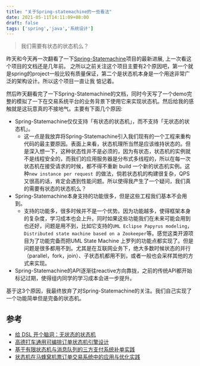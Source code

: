 ```yaml
---
title: "关于Spring-statemachine的一些看法"
date: 2021-05-11T14:11:09+08:00
draft: false
tags: ['spring','java','系统设计']
---
```


> 我们需要有状态的状态机么？

昨天和今天再一次翻看了一下[Spring-Statemachine](https://projects.spring.io/spring-statemachine/)项目的最新进展, 上一次看这个项目的文档还是几年前。
之所以之前关注这个项目主要有2个原因吧，第一个就是spring的project一般比较有质量保证，第二个是状态机本身是一个用途非常广泛的架构设计。所以这个项目一直让我
惦记着。

然后昨天翻看完了一下Spring-Statemachine的文档，同时今天写了一个demo完整的模拟了一下在交易系统平台的业务背景下使用它来实现状态机。然后给我的感触就是这玩意真的不接地气。主要有下面几个原因:

- Spring-Statemachine仅仅支持「有状态的状态机」，而不支持「无状态的状态机」。
    - 这一点是我放弃将Spring-Statemachine引入我们现有的一个工程来重构代码的最主要原因。表面上来看，状态机理所当然是应该维持状态的。但是深入想一下，这种状态性并不是必须的，因为有状态，状态机的实例就不是线程安全的，而我们的应用服务器是分布式多线程的，所以在每一次状态机在接受请求的时候，都不得不重新 build 一个新的状态机实例。这种`new instance per request `的做法，倘若状态机的构建很复杂，QPS 又很高的话，肯定会遇到性能问题。所以使得我产生了一个疑问，我们真的需要有状态的状态机么？
- Spring-Statemachine本身支持的功能很多，但是这些工程我们基本不会用到。
    - 支持的功能多，很多时候并不是一个优势。因为功能越多，使得框架本身的复杂度，学习成本也会上升。同时如果这些功能我们在未来可能会用到也还好，问题是用不到，比如它支持的`UML Eclipse Papyrus modeling`， `Distributed state machine based on a Zookeeper`等。感觉这类开源项目为了功能完备而把UML State Machine 上罗列的功能点都实现了。但是问题是很多都用不到。尤其是在互联网业务下，绝大多数时候状态的并行（parallel，fork，join）、子状态机都用不到，或者一般也会采样其他的方式来实现。
- Spring-Statemachine的API逐渐往reactive方向靠拢，之前的传统API都开始标记过期，使得组内同学的学习成本会进一步提升。


基于这3个原因，我最终放弃了对Spring-Statemachine的关注。我们自己实现了一个功能简单但是完备的状态机。

## 参考

- [给 DSL 开个脑洞：无状态的状态机](https://www.infoq.cn/article/fhyjf3jhluwbqpbyg6oi)
- [高德打车通用可编排订单状态机引擎设计](https://mp.weixin.qq.com/s/0GfCOUEw4svvSQVoShjJDw)
- [基于有限状态机与消息队列的三方支付系统补单实践](https://mp.weixin.qq.com/s/9Z-N3cfWu7oMVJsTDkbb-Q)
- [状态机在马蜂窝机票订单交易系统中的应用与优化实践](https://www.cnblogs.com/mfwtech/p/10694199.html)

